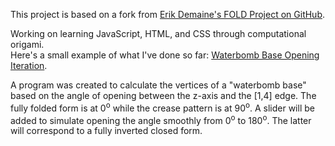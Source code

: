 This project is based on a fork from [Erik Demaine's FOLD Project on GitHub](https://github.com/edemaine/fold).

Working on learning JavaScript, HTML, and CSS through computational origami.  
Here's a small example of what I've done so far: [Waterbomb Base Opening Iteration](https://abacusta.github.io/fold/examples/foldviewer.html).

A program was created to calculate the vertices of a "waterbomb base" based on the angle of opening between the z-axis and the [1,4] edge. The fully folded form is at 0<sup>o</sup> while the crease pattern is at 90<sup>o</sup>. A slider will be added to simulate opening the angle smoothly from 0<sup>o</sup> to 180<sup>o</sup>. The latter will correspond to a fully inverted closed form.

